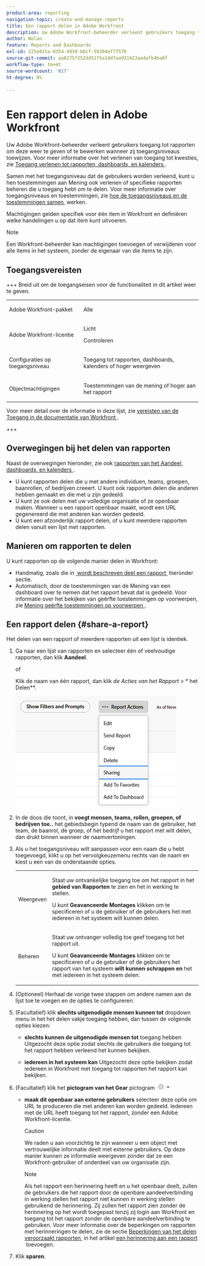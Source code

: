 ```yaml
---
product-area: reporting
navigation-topic: create-and-manage-reports
title: Een rapport delen in Adobe Workfront
description: Uw Adobe Workfront-beheerder verleent gebruikers toegang tot rapporten om deze weer te geven of te bewerken wanneer zij toegangsniveaus toewijzen. Zie Toegang verlenen tot rapporten, dashboards en kalenders voor meer informatie over het verlenen van toegang tot problemen.
author: Nolan
feature: Reports and Dashboards
exl-id: 225e815a-0354-493d-bbcf-59304ef77570
source-git-commit: aa8275f252dd51f5a14d7aa931423aa4afb4ba8f
workflow-type: tm+mt
source-wordcount: '817'
ht-degree: 0%

---
```


# Een rapport delen in Adobe Workfront

<!-- Audited: 11/2024 -->

Uw Adobe Workfront-beheerder verleent gebruikers toegang tot rapporten om deze weer te geven of te bewerken wanneer zij toegangsniveaus toewijzen. Voor meer informatie over het verlenen van toegang tot kwesties, zie [&#x200B; Toegang verlenen tot rapporten, dashboards, en kalenders &#x200B;](../../../administration-and-setup/add-users/configure-and-grant-access/grant-access-reports-dashboards-calendars.md).

Samen met het toegangsniveau dat de gebruikers worden verleend, kunt u hen toestemmingen aan Mening ook verlenen of specifieke rapporten beheren die u toegang hebt om te delen. Voor meer informatie over toegangsniveaus en toestemmingen, zie [&#x200B; hoe de toegangsniveaus en de toestemmingen samen &#x200B;](../../../administration-and-setup/add-users/access-levels-and-object-permissions/how-access-levels-permissions-work-together.md) werken.

Machtigingen gelden specifiek voor één item in Workfront en definiëren welke handelingen u op dat item kunt uitvoeren.

>[!NOTE]
>
>Een Workfront-beheerder kan machtigingen toevoegen of verwijderen voor alle items in het systeem, zonder de eigenaar van die items te zijn.

## Toegangsvereisten

+++ Breid uit om de toegangseisen voor de functionaliteit in dit artikel weer te geven. 

<table style="table-layout:auto"> 
 <col> 
 <col> 
 <tbody> 
  <tr> 
   <td role="rowheader">Adobe Workfront-pakket</td> 
   <td> <p>Alle</p> </td> 
  </tr> 
  <tr> 
   <td role="rowheader">Adobe Workfront-licentie</td> 
   <td> 
      <p>Licht</p>
      <p>Controleren</p>
   </td>
  </tr> 
  <tr> 
   <td role="rowheader">Configuraties op toegangsniveau</td> 
   <td> <p>Toegang tot rapporten, dashboards, kalenders of hoger weergeven</p></td> 
  </tr> 
  <tr> 
   <td role="rowheader">Objectmachtigingen</td> 
   <td> <p>Toestemmingen van de mening of hoger aan het rapport</p></td> 
  </tr> 
 </tbody> 
</table>

Voor meer detail over de informatie in deze lijst, zie [&#x200B; vereisten van de Toegang in de documentatie van Workfront &#x200B;](/help/quicksilver/administration-and-setup/add-users/access-levels-and-object-permissions/access-level-requirements-in-documentation.md).

+++

## Overwegingen bij het delen van rapporten

Naast de overwegingen hieronder, zie ook [&#x200B; rapporten van het Aandeel, dashboards, en kalenders &#x200B;](../../../workfront-basics/grant-and-request-access-to-objects/permissions-reports-dashboards-calendars.md).

* U kunt rapporten delen die u met andere individuen, teams, groepen, baanrollen, of bedrijven creeert. U kunt ook rapporten delen die anderen hebben gemaakt en die met u zijn gedeeld.
* U kunt ze ook delen met uw volledige organisatie of ze openbaar maken. Wanneer u een rapport openbaar maakt, wordt een URL gegenereerd die met anderen kan worden gedeeld.
* U kunt een afzonderlijk rapport delen, of u kunt meerdere rapporten delen vanuit een lijst met rapporten.

## Manieren om rapporten te delen

U kunt rapporten op de volgende manier delen in Workfront:

* Handmatig, zoals die in [&#x200B; wordt beschreven deel een rapport &#x200B;](#share-a-report) hieronder sectie.
* Automatisch, door de toestemmingen van de Mening van een dashboard over te nemen dat het rapport bevat dat is gedeeld. Voor informatie over het bekijken van geërfte toestemmingen op voorwerpen, zie [&#x200B; Mening geërfte toestemmingen op voorwerpen &#x200B;](../../../workfront-basics/grant-and-request-access-to-objects/view-inherited-permissions-on-objects.md).

## Een rapport delen {#share-a-report}

Het delen van een rapport of meerdere rapporten uit een lijst is identiek.

1. Ga naar een lijst van rapporten en selecteer één of veelvoudige rapporten, dan klik **Aandeel**.

   of

   Klik de naam van één rapport, dan klik **de Acties van het Rapport >* &#x200B;** het Delen**.

   ![](assets/unshimmed-report-actions-sharing.png)

1. In de doos die toont, in **voegt mensen, teams, rollen, groepen, of bedrijven toe..** het gebiedsbegin typend de naam van de gebruiker, het team, de baanrol, de groep, of het bedrijf u het rapport met wilt delen, dan drukt **&#x200B;**&#x200B;binnen wanneer de naamvertoningen.

1. Als u het toegangsniveau wilt aanpassen voor een naam die u hebt toegevoegd, klikt u op het vervolgkeuzemenu rechts van de naam en kiest u een van de onderstaande opties.

   <table style="table-layout:auto"> 
    <col> 
    <col> 
    <tbody> 
     <tr> 
      <td role="rowheader">Weergeven</td> 
      <td> <p>Staat uw ontvankelijke toegang toe om het rapport in het <strong> gebied van Rapporten </strong> te zien en het in werking te stellen.</p> <p>U kunt <strong> Geavanceerde Montages </strong> klikken om te specificeren of u de gebruiker of de gebruikers <strong> </strong> het met iedereen in het systeem wilt kunnen delen.</p> </td> 
     </tr> 
     <tr> 
      <td role="rowheader">Beheren</td> 
      <td> <p>Staat uw ontvanger volledig toe geef toegang tot het rapport uit.</p> <p>U kunt <strong> Geavanceerde Montages </strong> klikken om te specificeren of u de gebruiker of de gebruikers <strong> </strong> het rapport van het systeem <strong> wilt kunnen schrappen en </strong> het met iedereen in het systeem delen.</p> </td> 
     </tr> 
    </tbody> 
   </table>

1. (Optioneel) Herhaal de vorige twee stappen om andere namen aan de lijst toe te voegen en de opties te configureren.
1. (Facultatief) klik **slechts uitgenodigde mensen kunnen tot** dropdown menu in het het delen vakje toegang hebben, dan tussen de volgende opties kiezen:

   * **slechts kunnen de uitgenodigde mensen tot** toegang hebben Uitgezocht deze optie zodat slechts de gebruikers die toegang tot het rapport hebben verleend het kunnen bekijken.

   * **iedereen in het systeem kan** Uitgezocht deze optie bekijken zodat iedereen in Workfront met toegang tot rapporten het rapport kan bekijken.

1. (Facultatief) klik het **pictogram van het Gear** pictogram ![&#x200B; pictogrammontages van het Gear in de hoger-juiste hoek van de het delen doos, dan naar keuze de volgende optie selecteren:](assets/gear-icon-settings-with-dn-arrow.jpg)

   * **maak dit openbaar aan externe gebruikers** selecteer deze optie om URL te produceren die met anderen kan worden gedeeld. Iedereen met de URL heeft toegang tot het rapport, zonder een Adobe Workfront-licentie.

     >[!CAUTION]
     >
     >We raden u aan voorzichtig te zijn wanneer u een object met vertrouwelijke informatie deelt met externe gebruikers. Op deze manier kunnen ze informatie weergeven zonder dat ze een Workfront-gebruiker of onderdeel van uw organisatie zijn.

     >[!NOTE]
     >
     >Als het rapport een herinnering heeft en u het openbaar deelt, zullen de gebruikers die het rapport door de openbare aandeelverbinding in werking stellen het rapport niet kunnen in werking stellen gebruikend de herinnering. Zij zullen het rapport zien zonder de herinnering op het wordt toegepast tenzij zij login aan Workfront en toegang tot het rapport zonder de openbare aandeelverbinding te gebruiken. Voor meer informatie over de beperkingen om rapporten met herinneringen te delen, zie de sectie [&#x200B; Beperkingen van het delen veroorzaakt rapporten &#x200B;](../../../reports-and-dashboards/reports/creating-and-managing-reports/add-prompt-report.md#limitations-of-running-public-prompted-reports) in het artikel [&#x200B; een herinnering aan een rapport &#x200B;](../../../reports-and-dashboards/reports/creating-and-managing-reports/add-prompt-report.md) toevoegen.

1. Klik **sparen**.
